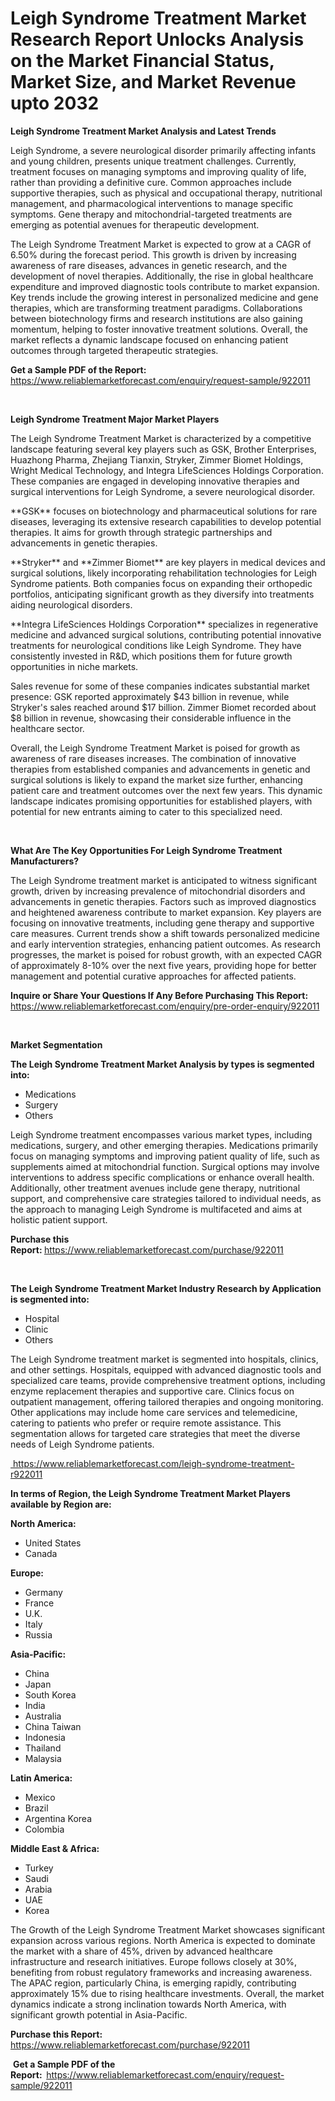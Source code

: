<p><h1>Leigh Syndrome Treatment Market Research Report Unlocks Analysis on the Market Financial Status, Market Size, and Market Revenue upto 2032</h1></p><p><strong>Leigh Syndrome Treatment Market Analysis and Latest Trends</strong></p>
<p><p>Leigh Syndrome, a severe neurological disorder primarily affecting infants and young children, presents unique treatment challenges. Currently, treatment focuses on managing symptoms and improving quality of life, rather than providing a definitive cure. Common approaches include supportive therapies, such as physical and occupational therapy, nutritional management, and pharmacological interventions to manage specific symptoms. Gene therapy and mitochondrial-targeted treatments are emerging as potential avenues for therapeutic development.</p><p>The Leigh Syndrome Treatment Market is expected to grow at a CAGR of 6.50% during the forecast period. This growth is driven by increasing awareness of rare diseases, advances in genetic research, and the development of novel therapies. Additionally, the rise in global healthcare expenditure and improved diagnostic tools contribute to market expansion. Key trends include the growing interest in personalized medicine and gene therapies, which are transforming treatment paradigms. Collaborations between biotechnology firms and research institutions are also gaining momentum, helping to foster innovative treatment solutions. Overall, the market reflects a dynamic landscape focused on enhancing patient outcomes through targeted therapeutic strategies.</p></p>
<p><strong>Get a Sample PDF of the Report:&nbsp;</strong> <a href="https://www.reliablemarketforecast.com/enquiry/request-sample/922011?utm_campaign=3189&utm_medium=2&utm_source=Github&utm_content=ia&utm_term=16042025&utm_id=leigh-syndrome-treatment">https://www.reliablemarketforecast.com/enquiry/request-sample/922011</a></p>
<p>&nbsp;</p>
<p><strong>Leigh Syndrome Treatment Major Market Players</strong></p>
<p><p>The Leigh Syndrome Treatment Market is characterized by a competitive landscape featuring several key players such as GSK, Brother Enterprises, Huazhong Pharma, Zhejiang Tianxin, Stryker, Zimmer Biomet Holdings, Wright Medical Technology, and Integra LifeSciences Holdings Corporation. These companies are engaged in developing innovative therapies and surgical interventions for Leigh Syndrome, a severe neurological disorder.</p><p>**GSK** focuses on biotechnology and pharmaceutical solutions for rare diseases, leveraging its extensive research capabilities to develop potential therapies. It aims for growth through strategic partnerships and advancements in genetic therapies.</p><p>**Stryker** and **Zimmer Biomet** are key players in medical devices and surgical solutions, likely incorporating rehabilitation technologies for Leigh Syndrome patients. Both companies focus on expanding their orthopedic portfolios, anticipating significant growth as they diversify into treatments aiding neurological disorders.</p><p>**Integra LifeSciences Holdings Corporation** specializes in regenerative medicine and advanced surgical solutions, contributing potential innovative treatments for neurological conditions like Leigh Syndrome. They have consistently invested in R&D, which positions them for future growth opportunities in niche markets.</p><p>Sales revenue for some of these companies indicates substantial market presence: GSK reported approximately $43 billion in revenue, while Stryker's sales reached around $17 billion. Zimmer Biomet recorded about $8 billion in revenue, showcasing their considerable influence in the healthcare sector.</p><p>Overall, the Leigh Syndrome Treatment Market is poised for growth as awareness of rare diseases increases. The combination of innovative therapies from established companies and advancements in genetic and surgical solutions is likely to expand the market size further, enhancing patient care and treatment outcomes over the next few years. This dynamic landscape indicates promising opportunities for established players, with potential for new entrants aiming to cater to this specialized need.</p></p>
<p>&nbsp;</p>
<p><strong>What Are The Key Opportunities For Leigh Syndrome Treatment Manufacturers?</strong></p>
<p><p>The Leigh Syndrome treatment market is anticipated to witness significant growth, driven by increasing prevalence of mitochondrial disorders and advancements in genetic therapies. Factors such as improved diagnostics and heightened awareness contribute to market expansion. Key players are focusing on innovative treatments, including gene therapy and supportive care measures. Current trends show a shift towards personalized medicine and early intervention strategies, enhancing patient outcomes. As research progresses, the market is poised for robust growth, with an expected CAGR of approximately 8-10% over the next five years, providing hope for better management and potential curative approaches for affected patients.</p></p>
<p><strong>Inquire or Share Your Questions If Any Before Purchasing This Report:</strong> <a href="https://www.reliablemarketforecast.com/enquiry/pre-order-enquiry/922011?utm_campaign=3189&utm_medium=2&utm_source=Github&utm_content=ia&utm_term=16042025&utm_id=leigh-syndrome-treatment">https://www.reliablemarketforecast.com/enquiry/pre-order-enquiry/922011</a></p>
<p>&nbsp;</p>
<p><strong>Market Segmentation</strong></p>
<p><strong>The Leigh Syndrome Treatment Market Analysis by types is segmented into:</strong></p>
<p><ul><li>Medications</li><li>Surgery</li><li>Others</li></ul></p>
<p><p>Leigh Syndrome treatment encompasses various market types, including medications, surgery, and other emerging therapies. Medications primarily focus on managing symptoms and improving patient quality of life, such as supplements aimed at mitochondrial function. Surgical options may involve interventions to address specific complications or enhance overall health. Additionally, other treatment avenues include gene therapy, nutritional support, and comprehensive care strategies tailored to individual needs, as the approach to managing Leigh Syndrome is multifaceted and aims at holistic patient support.</p></p>
<p><strong>Purchase this Report:&nbsp;</strong><a href="https://www.reliablemarketforecast.com/purchase/922011?utm_campaign=3189&utm_medium=2&utm_source=Github&utm_content=ia&utm_term=16042025&utm_id=leigh-syndrome-treatment">https://www.reliablemarketforecast.com/purchase/922011</a></p>
<p>&nbsp;</p>
<p><strong>The Leigh Syndrome Treatment Market Industry Research by Application is segmented into:</strong></p>
<p><ul><li>Hospital</li><li>Clinic</li><li>Others</li></ul></p>
<p><p>The Leigh Syndrome treatment market is segmented into hospitals, clinics, and other settings. Hospitals, equipped with advanced diagnostic tools and specialized care teams, provide comprehensive treatment options, including enzyme replacement therapies and supportive care. Clinics focus on outpatient management, offering tailored therapies and ongoing monitoring. Other applications may include home care services and telemedicine, catering to patients who prefer or require remote assistance. This segmentation allows for targeted care strategies that meet the diverse needs of Leigh Syndrome patients.</p></p>
<p><a href="https://www.reliablemarketforecast.com/leigh-syndrome-treatment-r922011?utm_campaign=3189&utm_medium=2&utm_source=Github&utm_content=ia&utm_term=16042025&utm_id=leigh-syndrome-treatment">&nbsp;https://www.reliablemarketforecast.com/leigh-syndrome-treatment-r922011</a></p>
<p><strong>In terms of Region, the Leigh Syndrome Treatment Market Players available by Region are:</strong></p>
<p>
    <p> <strong> North America: </strong>
        <ul>
            <li>United States</li>
            <li>Canada</li>
        </ul>
        </p> 
    <p> <strong> Europe: </strong>
        <ul>
            <li>Germany</li>
            <li>France</li>
            <li>U.K.</li>
            <li>Italy</li>
            <li>Russia</li>
        </ul>
        </p> 
    <p> <strong> Asia-Pacific: </strong>
        <ul>
            <li>China</li>
            <li>Japan</li>
            <li>South Korea</li>
            <li>India</li>
            <li>Australia</li>
            <li>China Taiwan</li>
            <li>Indonesia</li>
            <li>Thailand</li>
            <li>Malaysia</li>
        </ul>
        </p> 
    <p> <strong> Latin America: </strong>
        <ul>
            <li>Mexico</li>
            <li>Brazil</li>
            <li>Argentina Korea</li>
            <li>Colombia</li>
        </ul>
        </p> 
    <p> <strong> Middle East & Africa: </strong>
        <ul>
            <li>Turkey</li>
            <li>Saudi</li>
            <li>Arabia</li>
            <li>UAE</li>
            <li>Korea</li>
        </ul>
    </p>
    </p>
<p><p>The Growth of the Leigh Syndrome Treatment Market showcases significant expansion across various regions. North America is expected to dominate the market with a share of 45%, driven by advanced healthcare infrastructure and research initiatives. Europe follows closely at 30%, benefiting from robust regulatory frameworks and increasing awareness. The APAC region, particularly China, is emerging rapidly, contributing approximately 15% due to rising healthcare investments. Overall, the market dynamics indicate a strong inclination towards North America, with significant growth potential in Asia-Pacific.</p></p>
<p><strong>Purchase this Report: </strong><a href="https://www.reliablemarketforecast.com/purchase/922011?utm_campaign=3189&utm_medium=2&utm_source=Github&utm_content=ia&utm_term=16042025&utm_id=leigh-syndrome-treatment">https://www.reliablemarketforecast.com/purchase/922011</a></p>
<p>&nbsp;<strong>Get a Sample PDF of the Report:&nbsp;&nbsp;</strong><a href="https://www.reliablemarketforecast.com/enquiry/request-sample/922011?utm_campaign=3189&utm_medium=2&utm_source=Github&utm_content=ia&utm_term=16042025&utm_id=leigh-syndrome-treatment">https://www.reliablemarketforecast.com/enquiry/request-sample/922011</a></p>
<p><strong></strong></p>
<p><p></p><p></p><p></p></p>